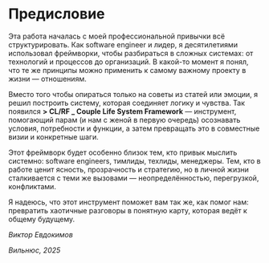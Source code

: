 # Предисловие

Эта работа началась с моей профессиональной привычки всё структурировать. Как software engineer и лидер, я десятилетиями использовал фреймворки, чтобы разбираться в сложных системах: от технологий и процессов до организаций. В какой-то момент я понял, что те же принципы можно применить к самому важному проекту в жизни — отношениям.

Вместо того чтобы опираться только на советы из статей или эмоции, я решил построить систему, которая соединяет логику и чувства. Так появился **> CL/RF _ Couple Life System Framework** — инструмент, помогающий парам (и нам с женой в первую очередь) осознавать условия, потребности и функции, а затем превращать это в совместные визии и конкретные шаги.

Этот фреймворк будет особенно близок тем, кто привык мыслить системно: software engineers, тимлиды, техлиды, менеджеры. Тем, кто в работе ценит ясность, прозрачность и стратегию, но в личной жизни сталкивается с теми же вызовами — неопределённостью, перегрузкой, конфликтами.

Я надеюсь, что этот инструмент поможет вам так же, как помог нам: превратить хаотичные разговоры в понятную карту, которая ведёт к общему будущему.

_Виктор Евдокимов_

_Вильнюс, 2025_
